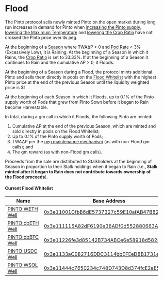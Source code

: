# Flood

The Pinto protocol sells newly minted Pinto on the open market during long run increases in demand for Pinto when [increasing the Pinto supply](overview.md#bean-supply), [lowering the Maximum Temperature](temperature.md) and [lowering the Crop Ratio](crop-ratio.md) have not crossed the Pinto price over its peg.

At the beginning of a [Season](../farm/sun.md) where TWA∆P > 0 and [Pod Rate](overview.md#debt-level) < 3% (Excessively Low), it is Raining. At the beginning of a Season in which it Rains, the [Crop Ratio](crop-ratio.md) is set to 33.33%. If at the beginning of a Season it continues to Rain and the cumulative ∆P > 0, it Floods.

At the beginning of a Season during a Flood, the protocol mints additional Pinto and sells them directly in pools on the [Flood Whitelist](flood.md#current-flood-whitelist) with the highest Pinto price at the end of the previous Season until the liquidity weighted price is $1.&#x20;

At the beginning of each Season in which it Floods, up to 0.1% of the Pinto supply worth of Pods that grew from Pinto Sown before it began to Rain become Harvestable.

In total, during a gm call in which it Floods, the following Pinto are minted:

1. Cumulative ∆P at the end of the previous Season, which are minted and sold directly in pools on the Flood Whitelist;
2. Up to 0.1% of the Pinto supply worth of Pods;
3. TWA∆P per the [peg maintenance mechanism](overview.md) (as with non-Flood gm calls); and
4. The gm reward (as with non-Flood gm calls).

Proceeds from the sale are distributed to Stalkholders at the beginning of Season in proportion to their Stalk holdings when it began to Rain (i.e., **Stalk minted after it began to Rain does not contribute towards ownership of the Flood proceeds**).&#x20;

#### **Current Flood Whitelist**

<table><thead><tr><th width="269">Name</th><th>Base Address</th></tr></thead><tbody><tr><td><a href="https://pinto.exchange/#/wells/8453/0x3e11001cfbb6de5737327c59e10afab47b82b5d3">PINTO:WETH Well</a></td><td><a href="https://basescan.org/address/0x3e11001CfbB6dE5737327c59E10afAB47B82B5d3">0x3e11001CfbB6dE5737327c59E10afAB47B82B5d3</a></td></tr><tr><td><a href="https://pinto.exchange/#/wells/8453/0x3e111115a82df6190e36adf0d552880663a4dbf1">PINTO:cbETH Well</a></td><td><a href="https://basescan.org/address/0x3e111115A82dF6190e36ADf0d552880663A4dBF1">0x3e111115A82dF6190e36ADf0d552880663A4dBF1</a></td></tr><tr><td><a href="https://pinto.exchange/#/wells/8453/0x3e11226fe3d85142b734abce6e58918d5828d1b4">PINTO:cbBTC Well</a></td><td><a href="https://basescan.org/address/0x3e11226fe3d85142B734ABCe6e58918d5828d1b4">0x3e11226fe3d85142B734ABCe6e58918d5828d1b4</a></td></tr><tr><td><a href="https://pinto.exchange/#/wells/8453/0x3e1133ac082716ddc3114bbefeed8b1731ea9cb1">PINTO:USDC Well</a></td><td><a href="https://basescan.org/address/0x3e1133aC082716DDC3114bbEFEeD8B1731eA9cb1">0x3e1133aC082716DDC3114bbEFEeD8B1731eA9cb1</a></td></tr><tr><td><a href="https://pinto.exchange/#/wells/8453/0x3e11444c7650234c748d743d8d374fce2ee5e6c9">PINTO:WSOL Well</a></td><td><a href="https://basescan.org/address/0x3e11444c7650234c748D743D8d374fcE2eE5E6C9">0x3e11444c7650234c748D743D8d374fcE2eE5E6C9</a></td></tr></tbody></table>
